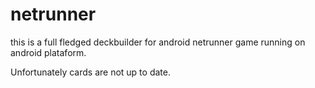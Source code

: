 # netrunner
this is a full fledged deckbuilder for android netrunner game running on android plataform.

Unfortunately cards are not up to date.
